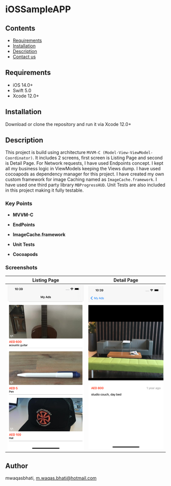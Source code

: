 # iOSSampleAPP

## Contents
- [Requirements](#requirements)
- [Installation](#installation)
- [Description](#Description)
- [Contact us](#contact-us)


## Requirements

- iOS 14.0+
- Swift 5.0
- Xcode 12.0+

## Installation

Download or clone the repository and run it via Xcode 12.0+

## Description

This project is build using architecture `MVVM-C (Model-View-ViewModel-Coordinator)`. It includes 2 screens, first screen is Listing Page and second is Detail Page. For Network requests, I have used Endpoints concept. I kept all my business logic in ViewModels keeping the Views dump. I have used cocoapods as dependency manager for this project. I have created my own custom framework for image Caching named as `ImageCache.framework`. I have used one third party library `MBProgressHUD`. Unit Tests are also included in this project making it fully testable.  

### Key Points

- **MVVM-C**

- **EndPoints**

- **ImageCache.framework**

- **Unit Tests**

- **Cocoapods**

### Screenshots

|             Listing Page         |         Detail Page          |
|---------------------------------|------------------------------|
|![Demo](https://github.com/mwaqasbhati/iOSSampleAPP/blob/master/Screenshots/Listing.png)|![Demo](https://github.com/mwaqasbhati/iOSSampleAPP/blob/master/Screenshots/Detail.png)|![Demo]

## Author

mwaqasbhati, m.waqas.bhati@hotmail.com
